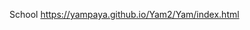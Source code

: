 School https://yampaya.github.io/Yam2/Yam/index.html

<!DOCTYPE html>
<html>
<body>

</body>
</html>

    
